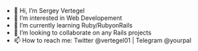 - 👋 Hi, I’m Sergey Vertegel
- 👀 I’m interested in Web Developement
- 🌱 I’m currently learning Ruby/RubyonRails
- 💞️ I’m looking to collaborate on any Rails projects
- 📫 How to reach me: Twitter @vertegel01 | Telegram @yourpal

<!---
vrtx01/vrtx01 is a ✨ special ✨ repository because its `README.md` (this file) appears on your GitHub profile.
You can click the Preview link to take a look at your changes.
--->
